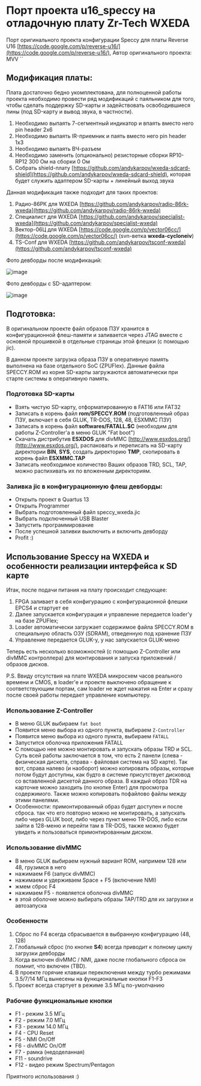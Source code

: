 # Порт проекта u16_speccy на отладочную плату Zr-Tech WXEDA

Порт оригинального проекта конфигурации Speccy для платы Reverse U16 [https://code.google.com/p/reverse-u16/](https://code.google.com/p/reverse-u16/), Автор оригинального проекта: MVV
``
## Модификация платы:

Плата достаточно бедно укомплектована, для полноценной работы проекта необходимо провести ряд модификаций с паяльником для того,
чтобы сделать поддержку SD-карты и задействовать освободившиеся пины (под SD-карту и вывод звука, в частности).

1. Необходимо выпаять 7-сегментный индикатор и впаять вместо него pin header 2x6
2. Необходимо выпаять IR-приемник и паять вместо него pin header 1x3
3. Необходимо выпаять ВЧ-разъем
4. Необходимо заменить (опционально) резисторные сборки RP10-RP12 300 Ом на сборки 0 Ом
5. Собрать shield-плату [https://github.com/andykarpov/wxeda-sdcard-shield](https://github.com/andykarpov/wxeda-sdcard-shield), которая будет служить адаптером SD-карты + линейный выход звука

Данная модификация также подходит для таких проектов:

1. Радио-86РК для WXEDA [https://github.com/andykarpov/radio-86rk-wxeda](https://github.com/andykarpov/radio-86rk-wxeda)
2. Специалист для WXEDA [https://github.com/andykarpov/specialist-wxeda](https://github.com/andykarpov/specialist-wxeda)
3. Вектор-06Ц для WXEDA [https://code.google.com/p/vector06cc/](https://code.google.com/p/vector06cc/) (svn-ветка **wxeda-cycloneiv**)
4. TS-Conf для WXEDA [https://github.com/andykarpov/tsconf-wxeda](https://github.com/andykarpov/tsconf-wxeda)


Фото девборды после модификаций:

![image](https://farm9.staticflickr.com/8563/16123145773_dfebd94346.jpg)

Фото девборды с SD-адаптером:

![image](https://farm4.staticflickr.com/3948/15601327551_425db1abcc.jpg)

## Подготовка:

В оригинальном проекте файл образов ПЗУ хранится в конфигурационной флеш-памяти и заливается через JTAG вместе с основной прошивкой в отдельные страницы этой флешки (с помощью jic).

В данном проекте загрузка образа ПЗУ в оперативную память выполнена на базе отдельного SoC (ZPUFlex). Данные файла SPECCY.ROM из корня SD-карты загружаются автоматически при старте системы в оперативную память.

### Подготовка SD-карты

- Взять чистую SD-карту, отформатированную в FAT16 или FAT32
- Записать в корень файл **rom/SPECCY.ROM** (подготовленный образ ПЗУ, включает в себя GLUK, TR-DOS, 128, 48, ESXMMC ПЗУ)
- Записать в корень файл **softwares/FATALL.$C** (необходим для работы Z-Controller'а в меню GLUK "Fat boot")
- Скачать дистрибутив **ESXDOS** для divMMC [http://www.esxdos.org/](http://www.esxdos.org/), распаковать и переписать на SD-карту директории **BIN**, **SYS**, создать директорию **TMP**, скопировать в корень файл **ESXMMC.TAP**
- Записать необходимое количество Ваших образов TRD, SCL, TAP, можно распихивать их по вложенным директориям.

### Заливка jic в конфигурационную флеш девборды:

- Открыть проект в Quartus 13
- Открыть Programmer
- Выбрать подготовленный файл speccy_wxeda.jic
- Выбрать подключенный USB Blaster
- Запустить программирование
- После успешной заливки выключить и включить девборду
- Profit :)

## Использование Speccy на WXEDA и особенности реализации интерфейса к SD карте

Итак, после подачи питания на плату происходит следующее:

1. FPGA заливает в себя конфигурацию с конфигурационной флешки EPCS4 и стартует ее
2. Далее запускается конфигурация и управление передается loader'у на базе ZPUFlex;
3. Loader автоматически загружает содержимое файла SPECCY.ROM в специальную область ОЗУ (SDRAM), отведенную под хранение ПЗУ
4. Управление передается GLUK-у, у нас запускается GLUK-меню

Теперь есть несколько возможностей (с помощью Z-Controller или divMMC контроллера) для монтирования и запуска приложений / образов дисков.

P.S. Ввиду отсутствия на плате WXEDA микросхем часов реального времени и CMOS, в loader'е и проекте выключено обращение к соответствующим портам, сам loader не ждет нажатия на Enter и сразу после своей работы передает управление компьютеру.

### Использование Z-Controller

- В меню GLUK выбираем `fat boot`
- Появится меню выбора из одного пункта, выбираем `Z-Controller`
- Появится меню выбора из одного пункта, выбираем `FATALL`
- Запустится оболочка приложения FATALL
- С помощью нее можно монтировать и запускать образы TRD и SCL. Суть всей работы заключается в том, что есть 2 панели (слева - физическая дискета, справа - файловая система на SD карте). Так вот, справа налево (и наоборот) можно копировать образы, которые потом будут доступны, как будто в системе присутствует дисковод со вставленной дискетой данного образа. В каждый образ TDR на карточке можно заходить (по кнопке Enter) для просмотра содержимого. Также можно копировать пофайлово файлы между этими панелями.
- Особенности: примонтированный образ будет доступен и после сброса. так что его повторно можно не монтировать, а запускать либо через GLUK boot, либо через пункт меню TR-DOS, либо 
если зайти в 128-меню и перейти там в TR-DOS, также можно будет увидеть и пользоваться примонтированным диском. 


### Использование divMMC

- В меню GLUK выбираем нужный вариант ROM, напримем 128 или 48, грузимся в него
- нажимаем F6 (запуск divMMC)
- нажимаем и удерживаем Space + F5 (включение NMI)
- жмем сброс F4
- нажимаем F5 - появляется оболочка divMMC
- в этой оболочке можно выбирать образы TAP/TRD для их загрузки и автозапуска

### Особенности

1. Сброс по F4 всегда сбрасывается в выбранную конфигурацию (48, 128)
2. Глобальный сброс (по кнопке **S4**) всегда приводит к полному циклу загрузки девборды
3. Когда включен divMMC / NMI, даже после глобального сброса он помнит, что включен (TBD).
4. В проекте горячие клавиши переключения между турбо режимами 3.5/7/14 МГц вынесены на функциональные кнопки F1-F3
5. Проект всегда стартует в режиме 3.5 МГц по-умолчанию

### Рабочие функциональные кнопки

- F1 - режим 3.5 МГц
- F2 - режим 7.0 МГц
- F3 - режим 14.0 МГц
- F4 - CPU Reset
- F5 - NMI On/Off
- F6 - divMMC On/Off
- F7 - рамка (недоделанная)
- F11 - soundrive
- F12 - видео режим Spectrum/Pentagon

Приятного использования :)